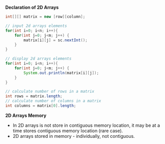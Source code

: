 **Declaration of 2D Arrays**

```java
int[][] matrix = new [row][column];

// input 2d arrays elements
for(int i=0; i<n; i++){
	for(int j=0; j<m; j++) {
		matrix[i][j] = sc.nextInt();
	}
}

// display 2d arrays elements
for(int i=0; i<n; i++){
	for(int j=0; j<m; j++) {
		System.out.println(matrix[i][j]);
	}
}

// calculate number of rows in a matrix
int rows = matrix.length;
// calculate number of columns in a matrix
int columns = matrix[0].length;
```

**2D Arrays Memory**

- In 2D arrays is not store in contiguous memory location, it may be at a time stores contiguous memory location (rare case).
- 2D arrays stored in memory - individually, not contiguous.